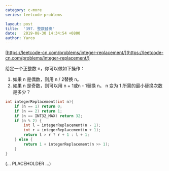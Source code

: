 ```yaml
---
category: c-more
series: leetcode-problems

layout: post 
title:  '397. 整数替换'
date:   2019-08-30 14:34:54 +0800
author: Yarco
---
```


[https://leetcode-cn.com/problems/integer-replacement/](https://leetcode-cn.com/problems/integer-replacement/)

给定一个正整数 n，你可以做如下操作：

1. 如果 n 是偶数，则用 n / 2替换 n。
2. 如果 n 是奇数，则可以用 n + 1或n - 1替换 n。
n 变为 1 所需的最小替换次数是多少？
```c
int integerReplacement(int n){
    if (n == 1) return 0;
    if (n == 2) return 1;
    if (n == INT32_MAX) return 32;
    if (n % 2) {
        int l = integerReplacement(n - 1);
        int r = integerReplacement(n + 1);
        return l > r ? r + 1 : l + 1;
    } else {
        return 1 + integerReplacement(n >> 1);
    }
}
```

(... PLACEHOLDER ...)

